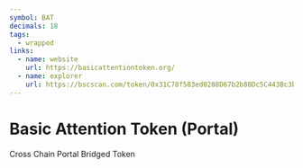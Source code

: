 ```yaml
---
symbol: BAT
decimals: 18
tags:
  - wrapped
links:
  - name: website
    url: https://basicattentiontoken.org/
  - name: explorer
    url: https://bscscan.com/token/0x31C78f583ed0288D67b2b80Dc5C443Bc3b15C661
---
```


# Basic Attention Token (Portal)

Cross Chain Portal Bridged Token
